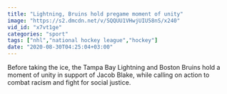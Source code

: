 ```yaml
---
title: "Lightning, Bruins hold pregame moment of unity"
image: "https://s2.dmcdn.net/v/SQQUU1VHwjUIU58nS/x240"
vid_id: "x7vt1ge"
categories: "sport"
tags: ["nhl","national hockey league","hockey"]
date: "2020-08-30T04:25:04+03:00"
---
```

Before taking the ice, the Tampa Bay Lightning and Boston Bruins hold a moment of unity in support of Jacob Blake, while calling on action to combat racism and fight for social justice.
